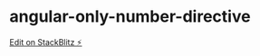 # angular-only-number-directive

[Edit on StackBlitz ⚡️](https://stackblitz.com/edit/angular-cs5rur)
